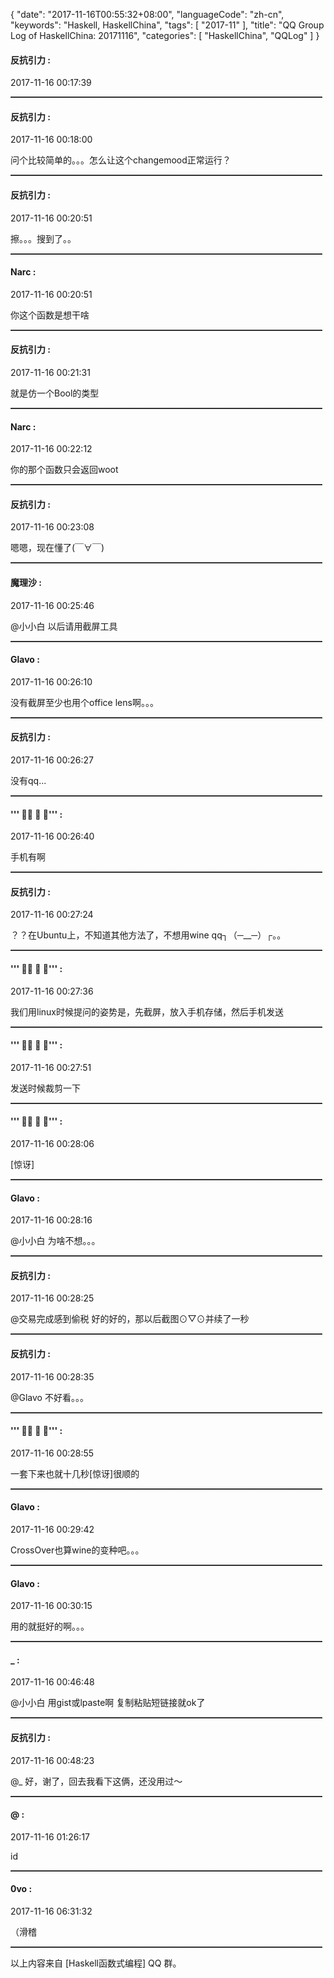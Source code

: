 {
  "date": "2017-11-16T00:55:32+08:00",
  "languageCode": "zh-cn",
  "keywords": "Haskell, HaskellChina",
  "tags": [
    "2017-11"
  ],
  "title": "QQ Group Log of HaskellChina: 20171116",
  "categories": [
    "HaskellChina", "QQLog"
  ]
}



#### 反抗引力 :

<span class="article-duration">2017-11-16 00:17:39</span>



<hr style="border-top: 1px dotted grey;width:99%"/>



#### 反抗引力 :

<span class="article-duration">2017-11-16 00:18:00</span>

问个比较简单的。。。怎么让这个changemood正常运行？

<hr style="border-top: 1px dotted grey;width:99%"/>



#### 反抗引力 :

<span class="article-duration">2017-11-16 00:20:51</span>

擦。。。搜到了。。

<hr style="border-top: 1px dotted grey;width:99%"/>



#### Narc :

<span class="article-duration">2017-11-16 00:20:51</span>

你这个函数是想干啥

<hr style="border-top: 1px dotted grey;width:99%"/>



#### 反抗引力 :

<span class="article-duration">2017-11-16 00:21:31</span>

就是仿一个Bool的类型

<hr style="border-top: 1px dotted grey;width:99%"/>



#### Narc :

<span class="article-duration">2017-11-16 00:22:12</span>

你的那个函数只会返回woot

<hr style="border-top: 1px dotted grey;width:99%"/>



#### 反抗引力 :

<span class="article-duration">2017-11-16 00:23:08</span>

嗯嗯，现在懂了(￣∀￣)

<hr style="border-top: 1px dotted grey;width:99%"/>



#### 魔理沙 :

<span class="article-duration">2017-11-16 00:25:46</span>

@小小白 以后请用截屏工具

<hr style="border-top: 1px dotted grey;width:99%"/>



#### Glavo :

<span class="article-duration">2017-11-16 00:26:10</span>

没有截屏至少也用个office lens啊。。。

<hr style="border-top: 1px dotted grey;width:99%"/>



#### 反抗引力 :

<span class="article-duration">2017-11-16 00:26:27</span>

没有qq...

<hr style="border-top: 1px dotted grey;width:99%"/>



#### ''' ⃢・ ・ ⃢''' :

<span class="article-duration">2017-11-16 00:26:40</span>

手机有啊

<hr style="border-top: 1px dotted grey;width:99%"/>



#### 反抗引力 :

<span class="article-duration">2017-11-16 00:27:24</span>

？？在Ubuntu上，不知道其他方法了，不想用wine qq┐（─__─）┌。。

<hr style="border-top: 1px dotted grey;width:99%"/>



#### ''' ⃢・ ・ ⃢''' :

<span class="article-duration">2017-11-16 00:27:36</span>

我们用linux时候提问的姿势是，先截屏，放入手机存储，然后手机发送

<hr style="border-top: 1px dotted grey;width:99%"/>



#### ''' ⃢・ ・ ⃢''' :

<span class="article-duration">2017-11-16 00:27:51</span>

发送时候裁剪一下

<hr style="border-top: 1px dotted grey;width:99%"/>



#### ''' ⃢・ ・ ⃢''' :

<span class="article-duration">2017-11-16 00:28:06</span>

[惊讶]

<hr style="border-top: 1px dotted grey;width:99%"/>



#### Glavo :

<span class="article-duration">2017-11-16 00:28:16</span>

@小小白 为啥不想。。。

<hr style="border-top: 1px dotted grey;width:99%"/>



#### 反抗引力 :

<span class="article-duration">2017-11-16 00:28:25</span>

@‮秒一了续并‭交易完成感到偷税  好的好的，那以后截图⊙▽⊙

<hr style="border-top: 1px dotted grey;width:99%"/>



#### 反抗引力 :

<span class="article-duration">2017-11-16 00:28:35</span>

@Glavo 不好看。。。

<hr style="border-top: 1px dotted grey;width:99%"/>



#### ''' ⃢・ ・ ⃢''' :

<span class="article-duration">2017-11-16 00:28:55</span>

一套下来也就十几秒[惊讶]很顺的

<hr style="border-top: 1px dotted grey;width:99%"/>



#### Glavo :

<span class="article-duration">2017-11-16 00:29:42</span>

CrossOver也算wine的变种吧。。。

<hr style="border-top: 1px dotted grey;width:99%"/>



#### Glavo :

<span class="article-duration">2017-11-16 00:30:15</span>

用的就挺好的啊。。。

<hr style="border-top: 1px dotted grey;width:99%"/>



#### _ :

<span class="article-duration">2017-11-16 00:46:48</span>

@小小白 用gist或lpaste啊 复制粘贴短链接就ok了

<hr style="border-top: 1px dotted grey;width:99%"/>



#### 反抗引力 :

<span class="article-duration">2017-11-16 00:48:23</span>

@_ 好，谢了，回去我看下这俩，还没用过～

<hr style="border-top: 1px dotted grey;width:99%"/>



#### @ :

<span class="article-duration">2017-11-16 01:26:17</span>

id

<hr style="border-top: 1px dotted grey;width:99%"/>



#### 0vo :

<span class="article-duration">2017-11-16 06:31:32</span>

（滑稽

<hr style="border-top: 1px dotted grey;width:99%"/>




以上内容来自 [Haskell函数式编程] QQ 群。

